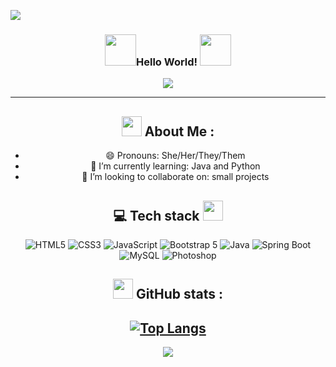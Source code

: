 ![](https://github.com/Jfatim/Jfatim/blob/main/banner.png)

<h3 align="center">
  <img src="https://media.giphy.com/media/IzRwfhuaLHGwqG6TUP/giphy.gif" width="50">Hello World!       
  <img src="https://media.giphy.com/media/gf5lYIQ1Sr51a6Vx2E/giphy.gif" width="50">
 </h3>
<p align="center">
  <a href="https://github.com/Jfatim/Jfatim"><img src="http://readme-typing-svg.herokuapp.com?color=FFD1C6&center=true&vCenter=true&lines=Welcome+to+my+GitHub+page!;My+name+is+Jessica;I'm+an+aspiring+full-stack+developer;Passionate+about+game+dev;Starting+my+coding+journey!"></a>
</p>

<!--
**Jfatim/Jfatim** is a ✨ _special_ ✨ repository because its `README.md` (this file) appears on your GitHub profile.

Here are some ideas to get you started:

- 🔭 I’m currently working on ...
- 🌱 I’m currently learning ...
- 👯 I’m looking to collaborate on ...
- 🤔 I’m looking for help with ...
- 💬 Ask me about ...
- 📫 How to reach me: ...
- 😄 Pronouns: ...
- ⚡ Fun fact: ...
-->
  
---
<div align="center">

 ## <img src = "https://media.giphy.com/media/iiDHf5TJpfbGCVQRq0/giphy.gif" width = 32px>  About Me :

  - 😄 Pronouns: She/Her/They/Them
  - 🌱 I’m currently learning: Java and Python
  - 👯 I’m looking to collaborate on: small projects
  
  ## 💻 Tech stack <img src = "https://media2.giphy.com/media/QssGEmpkyEOhBCb7e1/giphy.gif?cid=ecf05e47a0n3gi1bfqntqmob8g9aid1oyj2wr3ds3mg700bl&rid=giphy.gif" width = 32px> 
  
![HTML5](https://img.shields.io/badge/html5-%23E34F26.svg?style=for-the-badge&logo=html5&logoColor=white)
![CSS3](https://img.shields.io/badge/css3-%231572B6.svg?style=for-the-badge&logo=css3&logoColor=white) 
![JavaScript](https://img.shields.io/badge/JavaScript-323330?style=for-the-badge&logo=javascript&logoColor=F7DF1E)
![Bootstrap 5](https://img.shields.io/badge/Bootstrap-563D7C?style=for-the-badge&logo=bootstrap&logoColor=white)
![Java](https://img.shields.io/badge/Java-ED8B00?style=for-the-badge&logo=java&logoColor=white)
![Spring Boot](https://img.shields.io/badge/Spring-6DB33F?style=for-the-badge&logo=spring&logoColor=white)
![MySQL](https://img.shields.io/badge/MySQL-00000F?style=for-the-badge&logo=mysql&logoColor=white)
![Photoshop](https://img.shields.io/badge/Adobe%20Photoshop-31A8FF?style=for-the-badge&logo=Adobe%20Photoshop&logoColor=black)

  ## <img src = "https://media.giphy.com/media/KGe62yIt4G7caL4fEw/giphy.gif" width = 32px> GitHub stats :
  
[![Top Langs](https://github-readme-stats.vercel.app/api/top-langs/?username=JessicaLRose&layout=compact&theme=vision-friendly-dark)](https://github.com/jfatim/github-readme-stats)
 --- 
![](https://komarev.com/ghpvc/?username=Jfatim&label=Visitors+Count&color=red)

</div>
